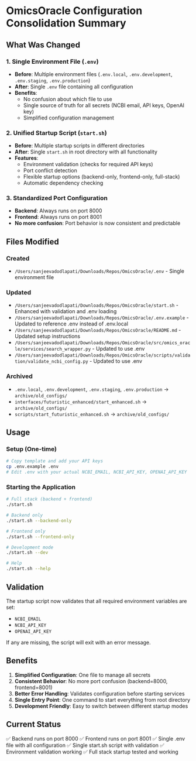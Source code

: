 # OmicsOracle Configuration Consolidation Summary

## What Was Changed

### 1. Single Environment File (`.env`)
- **Before**: Multiple environment files (`.env.local`, `.env.development`, `.env.staging`, `.env.production`)
- **After**: Single `.env` file containing all configuration
- **Benefits**:
  - No confusion about which file to use
  - Single source of truth for all secrets (NCBI email, API keys, OpenAI key)
  - Simplified configuration management

### 2. Unified Startup Script (`start.sh`)
- **Before**: Multiple startup scripts in different directories
- **After**: Single `start.sh` in root directory with all functionality
- **Features**:
  - Environment validation (checks for required API keys)
  - Port conflict detection
  - Flexible startup options (backend-only, frontend-only, full-stack)
  - Automatic dependency checking

### 3. Standardized Port Configuration
- **Backend**: Always runs on port 8000
- **Frontend**: Always runs on port 8001
- **No more confusion**: Port behavior is now consistent and predictable

## Files Modified

### Created
- `/Users/sanjeevadodlapati/Downloads/Repos/OmicsOracle/.env` - Single environment file

### Updated
- `/Users/sanjeevadodlapati/Downloads/Repos/OmicsOracle/start.sh` - Enhanced with validation and .env loading
- `/Users/sanjeevadodlapati/Downloads/Repos/OmicsOracle/.env.example` - Updated to reference .env instead of .env.local
- `/Users/sanjeevadodlapati/Downloads/Repos/OmicsOracle/README.md` - Updated setup instructions
- `/Users/sanjeevadodlapati/Downloads/Repos/OmicsOracle/src/omics_oracle/services/search_wrapper.py` - Updated to use .env
- `/Users/sanjeevadodlapati/Downloads/Repos/OmicsOracle/scripts/validation/validate_ncbi_config.py` - Updated to use .env

### Archived
- `.env.local`, `.env.development`, `.env.staging`, `.env.production` → `archive/old_configs/`
- `interfaces/futuristic_enhanced/start_enhanced.sh` → `archive/old_configs/`
- `scripts/start_futuristic_enhanced.sh` → `archive/old_configs/`

## Usage

### Setup (One-time)
```bash
# Copy template and add your API keys
cp .env.example .env
# Edit .env with your actual NCBI_EMAIL, NCBI_API_KEY, OPENAI_API_KEY
```

### Starting the Application
```bash
# Full stack (backend + frontend)
./start.sh

# Backend only
./start.sh --backend-only

# Frontend only
./start.sh --frontend-only

# Development mode
./start.sh --dev

# Help
./start.sh --help
```

## Validation

The startup script now validates that all required environment variables are set:
- `NCBI_EMAIL`
- `NCBI_API_KEY`
- `OPENAI_API_KEY`

If any are missing, the script will exit with an error message.

## Benefits

1. **Simplified Configuration**: One file to manage all secrets
2. **Consistent Behavior**: No more port confusion (backend=8000, frontend=8001)
3. **Better Error Handling**: Validates configuration before starting services
4. **Single Entry Point**: One command to start everything from root directory
5. **Development Friendly**: Easy to switch between different startup modes

## Current Status

✅ Backend runs on port 8000
✅ Frontend runs on port 8001
✅ Single .env file with all configuration
✅ Single start.sh script with validation
✅ Environment validation working
✅ Full stack startup tested and working
